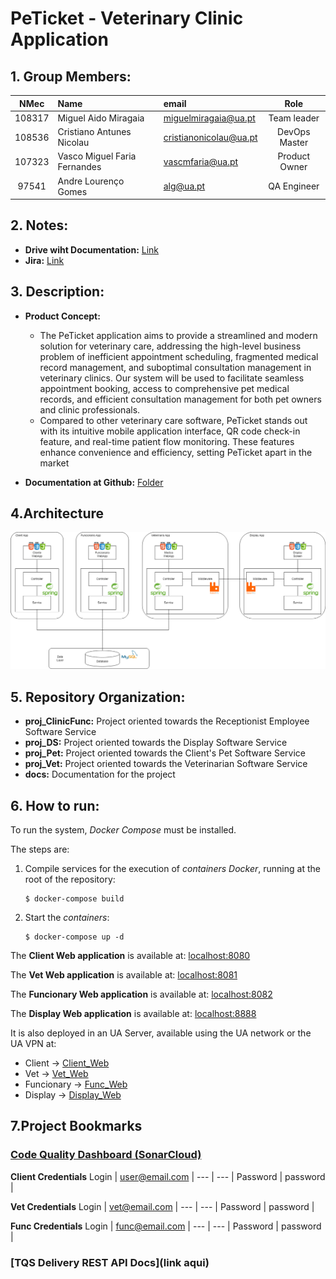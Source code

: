# PeTicket - Veterinary Clinic Application

## 1. Group Members:

| NMec | Name | email | Role |
|:---: |:---|:---|:---:|
| 108317 | Miguel Aido Miragaia         | [miguelmiragaia@ua.pt](https://github.com/Miragaia)              |    Team leader      |
| 108536 | Cristiano Antunes Nicolau    | [cristianonicolau@ua.pt](https://github.com/cristiano-nicolau)   |    DevOps Master    |
| 107323 | Vasco Miguel Faria Fernandes | [vascmfaria@ua.pt](https://github.com/vasco-faria)               |    Product Owner    |
| 97541  | Andre Lourenço Gomes         | [alg@ua.pt](https://github.com/andregomes04)                     |    QA Engineer      |

## 2. Notes:
* **Drive wiht Documentation:** [Link](https://drive.google.com/drive/folders/1TmTxcr5QHyxkNuKgjCWnforqc507J474?usp=sharing6)
 * **Jira:** [Link](https://10cccristiano.atlassian.net/jira/software/projects/SCRUM/boards/1/backlog?atlOrigin=eyJpIjoiODdiM2U3ZTI1ODRkNDRlM2I4ZDg3NDA3OGU1MWU3NDgiLCJwIjoiaiJ9)

## 3. Description:

- **Product Concept:**
    - The PeTicket application aims to provide a streamlined and modern solution for veterinary care, addressing the high-level business problem of inefficient appointment scheduling, fragmented medical record management, and suboptimal consultation management in veterinary clinics. Our system will be used to facilitate seamless appointment booking, access to comprehensive pet medical records, and efficient consultation management for both pet owners and clinic professionals.
    - Compared to other veterinary care software, PeTicket stands out with its intuitive mobile application interface, QR code check-in feature, and real-time patient flow monitoring. These features enhance convenience and efficiency, setting PeTicket apart in the market

 
- **Documentation at Github:** [Folder](https://github.com/PeTicket/PeTicket/docs)

## 4.Architecture

<p align="center">
  <img  src="./docs/Arquitetura.png">
</p>

## 5. Repository Organization:

* **proj_ClinicFunc:** Project oriented towards the Receptionist Employee Software Service
* **proj_DS:** Project oriented towards the Display Software Service
* **proj_Pet:** Project oriented towards the Client's Pet Software Service
* **proj_Vet:** Project oriented towards the Veterinarian Software Service
* **docs:** Documentation for the project

## 6. How to run:
To run the system, _Docker Compose_ must be installed.

The steps are:

1. Compile services for the execution of _containers Docker_, running at the root of the repository:
   
    ```
    $ docker-compose build
    ```
    
2. Start the _containers_:
    
    ```
    $ docker-compose up -d
    ```
    
The **Client Web application** is available at: [localhost:8080](http://localhost:8080)

The **Vet Web application** is available at: [localhost:8081](http://localhost:8081)

The **Funcionary Web application** is available at: [localhost:8082](http://localhost:8082)

The **Display Web application** is available at: [localhost:8888](http://localhost:8888)

It is also deployed in an UA Server, available using the UA network or the UA VPN at:
- Client -> [Client_Web](mednat.ieeta...)
- Vet -> [Vet_Web](mednat.ieeta...)
- Funcionary -> [Func_Web](mednat.ieeta...)
- Display -> [Display_Web](mednat.ieeta...)

## 7.Project Bookmarks

### [**Code Quality Dashboard (SonarCloud)**](https://sonarcloud.io/organizations/peticket/projects) 

**Client Credentials**
Login | user@email.com |
--- | --- |
Password | password |

**Vet Credentials**
Login | vet@email.com |
--- | --- |
Password | password |

**Func Credentials**
Login | func@email.com |
--- | --- |
Password | password |

### [**TQS Delivery REST API Docs**](link aqui) 
